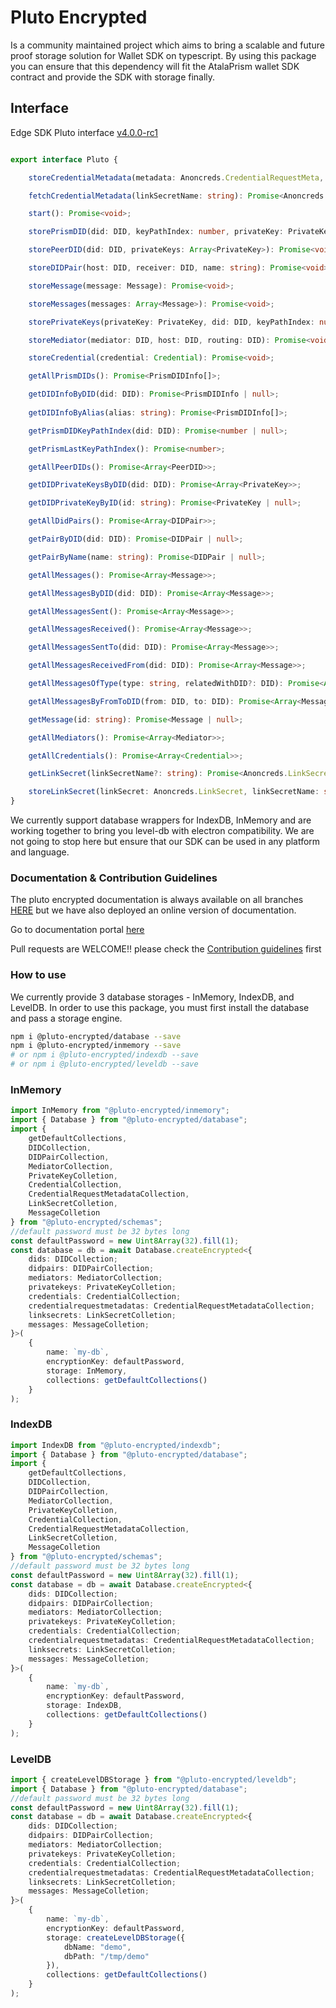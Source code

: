 # Pluto Encrypted
Is a community maintained project which aims to bring a scalable and future proof storage solution for Wallet SDK on typescript. By using this package you can ensure that this dependency will fit the AtalaPrism wallet SDK contract and provide the SDK with storage finally.

## Interface
Edge SDK Pluto interface [v4.0.0-rc1](https://input-output-hk.github.io/atala-prism-wallet-sdk-ts/interfaces/Domain.Pluto.html)
```typescript

export interface Pluto {

    storeCredentialMetadata(metadata: Anoncreds.CredentialRequestMeta, linkSecret: Anoncreds.LinkSecret): Promise<void>;

    fetchCredentialMetadata(linkSecretName: string): Promise<Anoncreds.CredentialRequestMeta | null>;

    start(): Promise<void>;

    storePrismDID(did: DID, keyPathIndex: number, privateKey: PrivateKey, privateKeyMetaId: string | null, alias?: string): Promise<void>;

    storePeerDID(did: DID, privateKeys: Array<PrivateKey>): Promise<void>;

    storeDIDPair(host: DID, receiver: DID, name: string): Promise<void>;

    storeMessage(message: Message): Promise<void>;

    storeMessages(messages: Array<Message>): Promise<void>;

    storePrivateKeys(privateKey: PrivateKey, did: DID, keyPathIndex: number, metaId: string | null): Promise<void>;

    storeMediator(mediator: DID, host: DID, routing: DID): Promise<void>;

    storeCredential(credential: Credential): Promise<void>;

    getAllPrismDIDs(): Promise<PrismDIDInfo[]>;

    getDIDInfoByDID(did: DID): Promise<PrismDIDInfo | null>;
 
    getDIDInfoByAlias(alias: string): Promise<PrismDIDInfo[]>;

    getPrismDIDKeyPathIndex(did: DID): Promise<number | null>;

    getPrismLastKeyPathIndex(): Promise<number>;

    getAllPeerDIDs(): Promise<Array<PeerDID>>;

    getDIDPrivateKeysByDID(did: DID): Promise<Array<PrivateKey>>;

    getDIDPrivateKeyByID(id: string): Promise<PrivateKey | null>;

    getAllDidPairs(): Promise<Array<DIDPair>>;

    getPairByDID(did: DID): Promise<DIDPair | null>;

    getPairByName(name: string): Promise<DIDPair | null>;

    getAllMessages(): Promise<Array<Message>>;

    getAllMessagesByDID(did: DID): Promise<Array<Message>>;

    getAllMessagesSent(): Promise<Array<Message>>;

    getAllMessagesReceived(): Promise<Array<Message>>;

    getAllMessagesSentTo(did: DID): Promise<Array<Message>>;

    getAllMessagesReceivedFrom(did: DID): Promise<Array<Message>>;

    getAllMessagesOfType(type: string, relatedWithDID?: DID): Promise<Array<Message>>;

    getAllMessagesByFromToDID(from: DID, to: DID): Promise<Array<Message>>;

    getMessage(id: string): Promise<Message | null>;

    getAllMediators(): Promise<Array<Mediator>>;

    getAllCredentials(): Promise<Array<Credential>>;

    getLinkSecret(linkSecretName?: string): Promise<Anoncreds.LinkSecret | null>;

    storeLinkSecret(linkSecret: Anoncreds.LinkSecret, linkSecretName: string): Promise<void>;
}
```

We currently support database wrappers for IndexDB, InMemory and are working together to bring you level-db with electron compatibility.
We are not going to stop here but ensure that our SDK can be used in any platform and language.

### Documentation & Contribution Guidelines
The pluto encrypted documentation is always available on all branches [HERE](https://github.com/elribonazo/pluto-encrypted/blob/master/docs/README.md) but we have also deployed an online version of documentation.

Go to documentation portal [here](https://atala-community-projects.github.io/pluto-encrypted)

Pull requests are WELCOME!! please check the [Contribution guidelines](https://github.com/elribonazo/pluto-encrypted/blob/master/CONTRIBUTION-GUIDELINES.md) first


### How to use

We currently provide 3 database storages - InMemory, IndexDB, and LevelDB.
In order to use this package, you must first install the database and pass a storage engine.

```bash
npm i @pluto-encrypted/database --save
npm i @pluto-encrypted/inmemory --save
# or npm i @pluto-encrypted/indexdb --save
# or npm i @pluto-encrypted/leveldb --save
```

### InMemory

```typescript
import InMemory from "@pluto-encrypted/inmemory";
import { Database } from "@pluto-encrypted/database";
import { 
    getDefaultCollections,
    DIDCollection,
    DIDPairCollection,
    MediatorCollection,
    PrivateKeyColletion,
    CredentialCollection,
    CredentialRequestMetadataCollection,
    LinkSecretColletion,
    MessageColletion
} from "@pluto-encrypted/schemas";
//default password must be 32 bytes long
const defaultPassword = new Uint8Array(32).fill(1);
const database = db = await Database.createEncrypted<{
    dids: DIDCollection;
    didpairs: DIDPairCollection;
    mediators: MediatorCollection;
    privatekeys: PrivateKeyColletion;
    credentials: CredentialCollection;
    credentialrequestmetadatas: CredentialRequestMetadataCollection;
    linksecrets: LinkSecretColletion;
    messages: MessageColletion;
}>(
    {
        name: `my-db`,
        encryptionKey: defaultPassword,
        storage: InMemory,
        collections: getDefaultCollections()
    }
);
```

### IndexDB

```typescript
import IndexDB from "@pluto-encrypted/indexdb";
import { Database } from "@pluto-encrypted/database";
import { 
    getDefaultCollections,
    DIDCollection,
    DIDPairCollection,
    MediatorCollection,
    PrivateKeyColletion,
    CredentialCollection,
    CredentialRequestMetadataCollection,
    LinkSecretColletion,
    MessageColletion
} from "@pluto-encrypted/schemas";
//default password must be 32 bytes long
const defaultPassword = new Uint8Array(32).fill(1);
const database = db = await Database.createEncrypted<{
    dids: DIDCollection;
    didpairs: DIDPairCollection;
    mediators: MediatorCollection;
    privatekeys: PrivateKeyColletion;
    credentials: CredentialCollection;
    credentialrequestmetadatas: CredentialRequestMetadataCollection;
    linksecrets: LinkSecretColletion;
    messages: MessageColletion;
}>(
    {
        name: `my-db`,
        encryptionKey: defaultPassword,
        storage: IndexDB,
        collections: getDefaultCollections()
    }
);
```

### LevelDB

```typescript
import { createLevelDBStorage } from "@pluto-encrypted/leveldb";
import { Database } from "@pluto-encrypted/database";
//default password must be 32 bytes long
const defaultPassword = new Uint8Array(32).fill(1);
const database = db = await Database.createEncrypted<{
    dids: DIDCollection;
    didpairs: DIDPairCollection;
    mediators: MediatorCollection;
    privatekeys: PrivateKeyColletion;
    credentials: CredentialCollection;
    credentialrequestmetadatas: CredentialRequestMetadataCollection;
    linksecrets: LinkSecretColletion;
    messages: MessageColletion;
}>(
    {
        name: `my-db`,
        encryptionKey: defaultPassword,
        storage: createLevelDBStorage({ 
            dbName: "demo",
            dbPath: "/tmp/demo" 
        }),
        collections: getDefaultCollections()
    }
);
```
